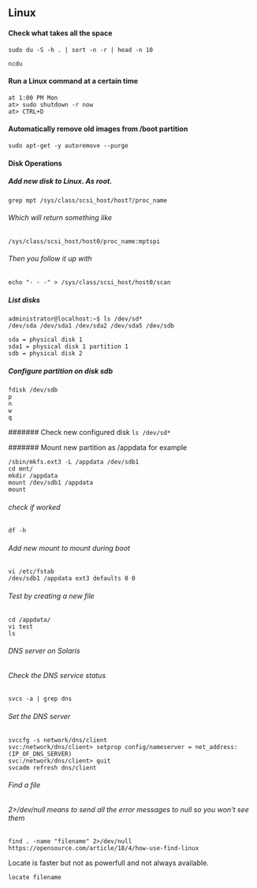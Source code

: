 ## Linux

#### Check what takes all the space
```sudo du -S -h . | sort -n -r | head -n 10```

```ncdu```

#### Run a Linux command at a certain time

```
at 1:00 PM Mon
at> sudo shutdown -r now
at> CTRL+D
```

#### Automatically remove old images from /boot partition
```sudo apt-get -y autoremove --purge```

#### Disk Operations

##### Add new disk to Linux. As root.
```grep mpt /sys/class/scsi_host/host?/proc_name```
###### Which will return something like 
```/sys/class/scsi_host/host0/proc_name:mptspi```
###### Then you follow it up with 
```echo "- - -" > /sys/class/scsi_host/host0/scan```

##### List disks
```
administrator@localhost:~$ ls /dev/sd*
/dev/sda /dev/sda1 /dev/sda2 /dev/sda5 /dev/sdb
```
```
sda = physical disk 1
sda1 = physical disk 1 partition 1
sdb = physical disk 2
```

##### Configure partition on disk sdb
```
fdisk /dev/sdb
p
n
w
q
```

####### Check new configured disk
```ls /dev/sd*```

####### Mount new partition as /appdata for example
```
/sbin/mkfs.ext3 -L /appdata /dev/sdb1
cd mnt/
mkdir /appdata
mount /dev/sdb1 /appdata
mount
```

###### check if worked
```df -h```

###### Add new mount to mount during boot
```
vi /etc/fstab
/dev/sdb1 /appdata ext3 defaults 0 0
```

###### Test by creating a new file
```
cd /appdata/
vi test
ls
```

###### DNS server on Solaris
###### Check the DNS service status
```svcs -a | grep dns```

###### Set the DNS server
```
svccfg -s network/dns/client
svc:/network/dns/client> setprop config/nameserver = net_address: (IP_OF_DNS_SERVER)
svc:/network/dns/client> quit
svcadm refresh dns/client
```

###### Find a file
###### 2>/dev/null means to send all the error messages to null so you won't see them
```find . -name "filename" 2>/dev/null```
```https://opensource.com/article/18/4/how-use-find-linux```

Locate is faster but not as powerfull and not always available.
```
locate filename
```

